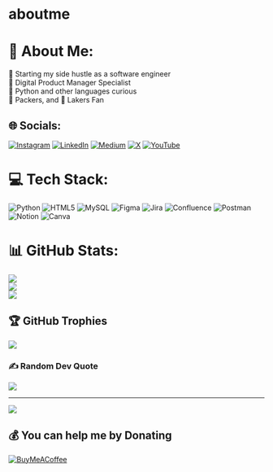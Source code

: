 # aboutme
# 💫 About Me:
🎯 Starting my side hustle as a software engineer<br>📱 Digital Product Manager Specialist<br>🐍 Python and other languages curious<br>🏈 Packers, and 🏀 Lakers Fan


## 🌐 Socials:
[![Instagram](https://img.shields.io/badge/Instagram-%23E4405F.svg?logo=Instagram&logoColor=white)](https://instagram.com/productbypaco) [![LinkedIn](https://img.shields.io/badge/LinkedIn-%230077B5.svg?logo=linkedin&logoColor=white)](https://linkedin.com/in/bfsilva85) [![Medium](https://img.shields.io/badge/Medium-12100E?logo=medium&logoColor=white)](https://medium.com/@bfsilva) [![X](https://img.shields.io/badge/X-black.svg?logo=X&logoColor=white)](https://x.com/bfsilva85) [![YouTube](https://img.shields.io/badge/YouTube-%23FF0000.svg?logo=YouTube&logoColor=white)](https://youtube.com/@pacoproductmanager) 

# 💻 Tech Stack:
![Python](https://img.shields.io/badge/python-3670A0?style=for-the-badge&logo=python&logoColor=ffdd54) ![HTML5](https://img.shields.io/badge/html5-%23E34F26.svg?style=for-the-badge&logo=html5&logoColor=white) ![MySQL](https://img.shields.io/badge/mysql-4479A1.svg?style=for-the-badge&logo=mysql&logoColor=white) ![Figma](https://img.shields.io/badge/figma-%23F24E1E.svg?style=for-the-badge&logo=figma&logoColor=white) ![Jira](https://img.shields.io/badge/jira-%230A0FFF.svg?style=for-the-badge&logo=jira&logoColor=white) ![Confluence](https://img.shields.io/badge/confluence-%23172BF4.svg?style=for-the-badge&logo=confluence&logoColor=white) ![Postman](https://img.shields.io/badge/Postman-FF6C37?style=for-the-badge&logo=postman&logoColor=white) ![Notion](https://img.shields.io/badge/Notion-%23000000.svg?style=for-the-badge&logo=notion&logoColor=white) ![Canva](https://img.shields.io/badge/Canva-%2300C4CC.svg?style=for-the-badge&logo=Canva&logoColor=white)
# 📊 GitHub Stats:
![](https://github-readme-stats.vercel.app/api?username=bfsilva85&theme=dark&hide_border=false&include_all_commits=false&count_private=false)<br/>
![](https://github-readme-streak-stats.herokuapp.com/?user=bfsilva85&theme=dark&hide_border=false)<br/>
![](https://github-readme-stats.vercel.app/api/top-langs/?username=bfsilva85&theme=dark&hide_border=false&include_all_commits=false&count_private=false&layout=compact)

## 🏆 GitHub Trophies
![](https://github-profile-trophy.vercel.app/?username=bfsilva85&theme=radical&no-frame=true&no-bg=true&margin-w=4)

### ✍️ Random Dev Quote
![](https://quotes-github-readme.vercel.app/api?type=horizontal&theme=radical)

---
[![](https://visitcount.itsvg.in/api?id=bfsilva85&icon=0&color=1)](https://visitcount.itsvg.in)

  ## 💰 You can help me by Donating
  [![BuyMeACoffee](https://img.shields.io/badge/Buy%20Me%20a%20Coffee-ffdd00?style=for-the-badge&logo=buy-me-a-coffee&logoColor=black)](https://buymeacoffee.com/bfsilva85) 

  
<!-- Proudly created with GPRM ( https://gprm.itsvg.in ) -->
